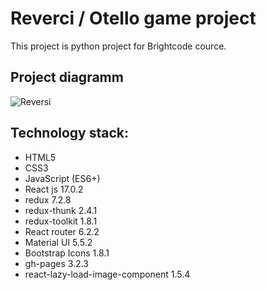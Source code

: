 # Reverci / Otello game project

This project is python project for Brightcode cource.

## Project diagramm
![Reversi](https://user-images.githubusercontent.com/48187113/183331078-d578b28c-51c2-4b9b-81f6-c58b29edabbe.png)

## Technology stack:
- HTML5
- CSS3
- JavaScript (ES6+)
- React js 17.0.2
- redux 7.2.8
- redux-thunk 2.4.1
- redux-toolkit 1.8.1
- React router 6.2.2
- Material UI 5.5.2
- Bootstrap Icons 1.8.1
- gh-pages 3.2.3
- react-lazy-load-image-component 1.5.4

